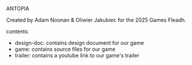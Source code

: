 ANTOPIA

Created by Adam Noonan & Oliwier Jakubiec for the 2025 Games Fleadh.

contents:
- design-doc: contains design document for our game
- game: contains source files for our game
- trailer: contains a youtube link to our game's trailer
